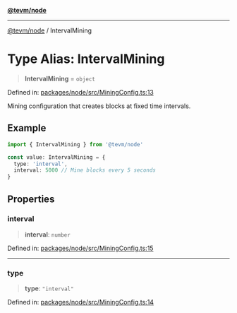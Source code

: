 [**@tevm/node**](../README.md)

***

[@tevm/node](../globals.md) / IntervalMining

# Type Alias: IntervalMining

> **IntervalMining** = `object`

Defined in: [packages/node/src/MiningConfig.ts:13](https://github.com/evmts/tevm-monorepo/blob/main/packages/node/src/MiningConfig.ts#L13)

Mining configuration that creates blocks at fixed time intervals.

## Example

```typescript
import { IntervalMining } from '@tevm/node'

const value: IntervalMining = {
  type: 'interval',
  interval: 5000 // Mine blocks every 5 seconds
}
```

## Properties

### interval

> **interval**: `number`

Defined in: [packages/node/src/MiningConfig.ts:15](https://github.com/evmts/tevm-monorepo/blob/main/packages/node/src/MiningConfig.ts#L15)

***

### type

> **type**: `"interval"`

Defined in: [packages/node/src/MiningConfig.ts:14](https://github.com/evmts/tevm-monorepo/blob/main/packages/node/src/MiningConfig.ts#L14)
